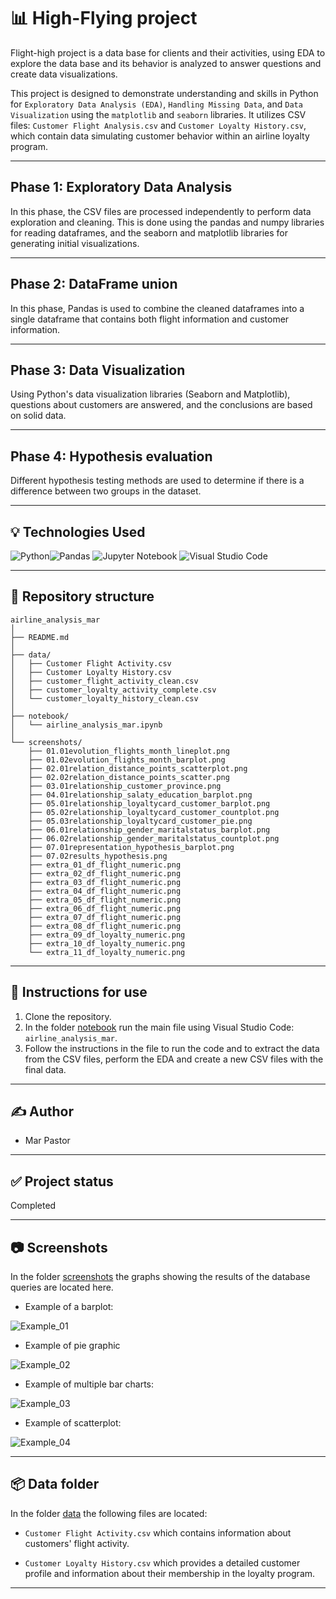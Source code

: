 # 📊 High-Flying project

Flight-high project is a data base for clients and their activities, using EDA to explore the data base and its behavior is analyzed to answer questions and create data visualizations.

This project is designed to demonstrate understanding and skills in Python for `Exploratory Data Analysis (EDA)`, `Handling Missing Data`, and `Data Visualization` using the `matplotlib` and `seaborn` libraries. It utilizes CSV files: `Customer Flight Analysis.csv` and `Customer Loyalty History.csv`, which contain data simulating customer behavior within an airline loyalty program.

---

## Phase 1: Exploratory Data Analysis
In this phase, the CSV files are processed independently to perform data exploration and cleaning. This is done using the pandas and numpy libraries for reading dataframes, and the seaborn and matplotlib libraries for generating initial visualizations.

---

## Phase 2: DataFrame union
In this phase, Pandas is used to combine the cleaned dataframes into a single dataframe that contains both flight information and customer information.

---

## Phase 3: Data Visualization
Using Python's data visualization libraries (Seaborn and Matplotlib), questions about customers are answered, and the conclusions are based on solid data.

---

## Phase 4: Hypothesis evaluation
Different hypothesis testing methods are used to determine if there is a difference between two groups in the dataset.

---

## 💡 Technologies Used

![Python](https://img.shields.io/badge/python-3670A0?style=for-the-badge&logo=python&logoColor=ffdd54)![Pandas](https://img.shields.io/badge/pandas-%23150458.svg?style=for-the-badge&logo=pandas&logoColor=white) ![Jupyter Notebook](https://img.shields.io/badge/jupyter-%23FA0F00.svg?style=for-the-badge&logo=jupyter&logoColor=white) ![Visual Studio Code](https://img.shields.io/badge/Visual%20Studio%20Code-0078d7.svg?style=for-the-badge&logo=visual-studio-code&logoColor=white) 

---

## 📁 Repository structure

```
airline_analysis_mar
│
├── README.md
│
├── data/
│   ├── Customer Flight Activity.csv
│   ├── Customer Loyalty History.csv
│   ├── customer_flight_activity_clean.csv
│   ├── customer_loyalty_activity_complete.csv
│   └── customer_loyalty_history_clean.csv
│
├── notebook/
│   └── airline_analysis_mar.ipynb
│
└── screenshots/
    ├── 01.01evolution_flights_month_lineplot.png
    ├── 01.02evolution_flights_month_barplot.png
    ├── 02.01relation_distance_points_scatterplot.png
    ├── 02.02relation_distance_points_scatter.png
    ├── 03.01relationship_customer_province.png
    ├── 04.01relationship_salaty_education_barplot.png
    ├── 05.01relationship_loyaltycard_customer_barplot.png
    ├── 05.02relationship_loyaltycard_customer_countplot.png
    ├── 05.03relationship_loyaltycard_customer_pie.png
    ├── 06.01relationship_gender_maritalstatus_barplot.png
    ├── 06.02relationship_gender_maritalstatus_countplot.png
    ├── 07.01representation_hypothesis_barplot.png
    ├── 07.02results_hypothesis.png
    ├── extra_01_df_flight_numeric.png
    ├── extra_02_df_flight_numeric.png
    ├── extra_03_df_flight_numeric.png
    ├── extra_04_df_flight_numeric.png
    ├── extra_05_df_flight_numeric.png
    ├── extra_06_df_flight_numeric.png
    ├── extra_07_df_flight_numeric.png
    ├── extra_08_df_flight_numeric.png
    ├── extra_09_df_loyalty_numeric.png
    ├── extra_10_df_loyalty_numeric.png
    └── extra_11_df_loyalty_numeric.png
```
---

## 📝 Instructions for use

1. Clone the repository.
2. In the folder [notebook](https://github.com/MarPastor/airline_analysis_Mar/tree/main/notebook) run the main file using Visual Studio Code: `airline_analysis_mar`.
3. Follow the instructions in the file to run the code and to extract the data from the CSV files, perform the EDA and create a new CSV files with the final data.

---

## ✍️ Author

- Mar Pastor

---

## ✅ Project status

Completed

---

## 📷 Screenshots

In the folder [screenshots](https://github.com/MarPastor/airline_analysis_Mar/tree/main/screenshots) the graphs showing the results of the database queries are located here.

- Example of a barplot:

![Example_01](https://github.com/MarPastor/airline_analysis_Mar/blob/main/screenshots/01.02evolution_flights_month_barplot.png)

- Example of pie graphic

![Example_02](https://github.com/MarPastor/airline_analysis_Mar/blob/main/screenshots/05.03relationship_loyaltycard_customer_pie.png)

- Example of multiple bar charts:

![Example_03](https://github.com/MarPastor/airline_analysis_Mar/blob/main/screenshots/06.02relationship_gender_maritalstatus_countplot.png)

- Example of scatterplot:

![Example_04](https://github.com/MarPastor/airline_analysis_Mar/blob/main/screenshots/02.01relation_distance_points_scatterplot.png)


---

## 📦 Data folder

In the folder [data](https://github.com/MarPastor/airline_analysis_Mar/tree/main/data) the following files are located:

- `Customer Flight Activity.csv` which contains information about customers' flight activity.

- `Customer Loyalty History.csv` which provides a detailed customer profile and information about their membership in the loyalty program.

---